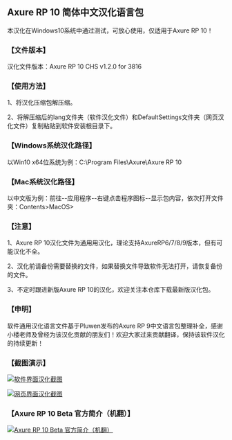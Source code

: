 ## Axure RP 10 简体中文汉化语言包

本汉化在Windows10系统中通过测试，可放心使用，仅适用于Axure RP 10！

### 【文件版本】
汉化文件版本：Axure RP 10 CHS v1.2.0 for 3816

### 【使用方法】
1、将汉化压缩包解压缩。

2、将解压缩后的lang文件夹（软件汉化文件）和DefaultSettings文件夹（网页汉化文件）复制粘贴到软件安装根目录下。

### 【Windows系统汉化路径】
以Win10 x64位系统为例：C:\Program Files\Axure\Axure RP 10

### 【Mac系统汉化路径】
以中文版为例：前往--应用程序--右键点击程序图标--显示包内容，依次打开文件夹：Contents>MacOS>

### 【注意】
1、Axure RP 10汉化文件为通用用汉化，理论支持AxureRP6/7/8/9版本，但有可能汉化不全。

2、汉化前请备份需要替换的文件，如果替换文件导致软件无法打开，请恢复备份的文件。

3、不定时跟进新版Axure RP 10的汉化，欢迎关注本仓库下载最新版汉化包。

### 【申明】
软件通用汉化语言文件基于Pluwen发布的Axure RP 9中文语言包整理补全，感谢小楼老师及曾经为该汉化贡献的朋友们！欢迎大家过来贡献翻译，保持该软件汉化的持续更新！

### 【截图演示】
[![软件界面汉化截图](https://github.com/shileiye/Axure-RP-10-CHS/blob/main/%E6%BC%94%E7%A4%BA%E5%9B%BE%E7%89%87/%E8%BD%AF%E4%BB%B6%E6%88%AA%E5%9B%BE.png "软件界面汉化截图")](https://github.com/shileiye/Axure-RP-10-CHS/blob/main/%E6%BC%94%E7%A4%BA%E5%9B%BE%E7%89%87/%E8%BD%AF%E4%BB%B6%E6%88%AA%E5%9B%BE.png "软件界面汉化截图")

[![网页界面汉化截图](https://github.com/shileiye/Axure-RP-10-CHS/blob/main/%E6%BC%94%E7%A4%BA%E5%9B%BE%E7%89%87/%E7%BD%91%E9%A1%B5%E6%BC%94%E7%A4%BA%E6%88%AA%E5%9B%BE.png "网页界面汉化截图")](https://github.com/shileiye/Axure-RP-10-CHS/blob/main/%E6%BC%94%E7%A4%BA%E5%9B%BE%E7%89%87/%E7%BD%91%E9%A1%B5%E6%BC%94%E7%A4%BA%E6%88%AA%E5%9B%BE.png "网页界面汉化截图")

### 【Axure RP 10 Beta 官方简介（机翻）】
[![Axure RP 10 Beta 官方简介（机翻）](https://github.com/shileiye/Axure-RP-10-CHS/blob/main/%E6%BC%94%E7%A4%BA%E5%9B%BE%E7%89%87/Axure%20RP%2010%E4%BB%8B%E7%BB%8D.png "Axure RP 10 Beta 官方简介（机翻）")](https://github.com/shileiye/Axure-RP-10-CHS/blob/main/%E6%BC%94%E7%A4%BA%E5%9B%BE%E7%89%87/Axure%20RP%2010%E4%BB%8B%E7%BB%8D.png "Axure RP 10 Beta 官方简介（机翻）")